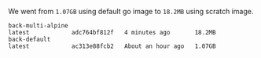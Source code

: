 We went from `1.07GB` using default go image to `18.2MB` using scratch image.

```
back-multi-alpine                                                                                        latest            adc764bf812f   4 minutes ago       18.2MB
back-default                                                                                             latest            ac313e88fcb2   About an hour ago   1.07GB
```